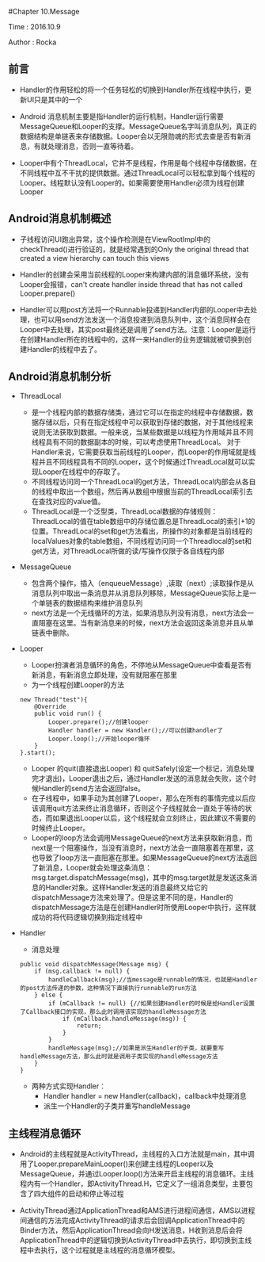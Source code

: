 #Chapter 10.Message

Time : 2016.10.9

Author : Rocka 

##  前言
* Handler的作用轻松的将一个任务轻松的切换到Handler所在线程中执行，更新UI只是其中的一个

* Android 消息机制主要是指Handler的运行机制，Handler运行需要MessageQueue和Looper的支撑。MessageQueue名字叫消息队列，真正的数据结构是单链表来存储数据。Looper会以无限勋魂的形式去查是否有新消息，有就处理消息，否则一直等待着。

* Looper中有个ThreadLocal，它并不是线程，作用是每个线程中存储数据，在不同线程中互不干扰的提供数据。通过ThreadLocal可以轻松拿到每个线程的Looper。线程默认没有Looper的。如果需要使用Handler必须为线程创建Looper


## Android消息机制概述

* 子线程访问UI跑出异常，这个操作检测是在ViewRootImpl中的checkThread()进行验证的，就是经常遇到的Only the original thread that created a view hierarchy can touch this views

* Handler的创建会采用当前线程的Looper来构建内部的消息循环系统，没有Looper会报错，can't create handler inside thread that has not called Looper.prepare()

* Handler可以用post方法将一个Runnable投递到Handler内部的Looper中去处理，也可以用send方法发送一个消息投递到消息队列中，这个消息同样会在Looper中去处理，其实post最终还是调用了send方法。注意：Looper是运行在创建Handler所在的线程中的，这样一来Handler的业务逻辑就被切换到创建Handler的线程中去了。
 

## Android消息机制分析

* ThreadLocal
	* 是一个线程内部的数据存储类，通过它可以在指定的线程中存储数据，数据存储以后，只有在指定线程中可以获取到存储的数据，对于其他线程来说则无法获取到数据。一般来说，当某些数据是以线程为作用域并且不同线程具有不同的数据副本的时候，可以考虑使用ThreadLocal。 对于Handler来说，它需要获取当前线程的Looper，而Looper的作用域就是线程并且不同线程具有不同的Looper，这个时候通过ThreadLocal就可以实现Looper在线程中的存取了。
	* 不同线程访问同一个ThreadLocal的get方法，ThreadLocal内部会从各自的线程中取出一个数组，然后再从数组中根据当前的ThreadLocal索引去在查找对应的value值。
	* ThreadLocal是一个泛型类，ThreadLocal数据的存储规则：ThreadLocal的值在table数组中的存储位置总是ThreadLocal的索引+1的位置。ThreadLocal的set和get方法看出，所操作的对象都是当前线程的localValues对象的table数组，不同线程访问同一个Threadlocal的set和get方法，对ThreadLocal所做的读/写操作仅限于各自线程内部

* MessageQueue
	* 包含两个操作，插入（enqueueMessage）,读取（next）;读取操作是从消息队列中取出一条消息并从消息队列移除，MessageQueue实际上是一个单链表的数据结构来维护消息队列
	* next方法是一个无线循环的方法，如果消息队列没有消息，next方法会一直阻塞在这里。当有新消息来的时候，next方法会返回这条消息并且从单链表中删除。

* Looper
	* Looper扮演者消息循环的角色，不停地从MessageQueue中查看是否有新消息，有新消息立即处理，没有就阻塞在那里
	* 为一个线程创建Looper的方法
	
	```
	new Thread("test"){
	    @Override
	    public void run() {
	        Looper.prepare();//创建looper
	        Handler handler = new Handler();//可以创建handler了
	        Looper.loop();//开始looper循环
	    }
	}.start();
	``` 
	* Looper 的quit(直接退出Looper) 和 quitSafely(设定一个标记，消息处理完才退出)，Looper退出之后，通过Handler发送的消息就会失败，这个时候Handler的send方法会返回false。
	* 在子线程中，如果手动为其创建了Looper，那么在所有的事情完成以后应该调用quit方法来终止消息循环，否则这个子线程就会一直处于等待的状态，而如果退出Looper以后，这个线程就会立刻终止，因此建议不需要的时候终止Looper。
	* Looper的loop方法会调用MessageQueue的next方法来获取新消息，而next是一个阻塞操作，当没有消息时，next方法会一直阻塞着在那里，这也导致了loop方法一直阻塞在那里。如果MessageQueue的next方法返回了新消息，Looper就会处理这条消息：msg.target.dispatchMessage(msg)，其中的msg.target就是发送这条消息的Handler对象。这样Handler发送的消息最终又给它的dispatchMessage方法来处理了。但是这里不同的是，Handler的dispatchMessage方法是在创建Handler时所使用Looper中执行，这样就成功的将代码逻辑切换到指定线程中
* Handler 
	* 消息处理
	
	```
	public void dispatchMessage(Message msg) {
        if (msg.callback != null) {
            handleCallback(msg);//当message是runnable的情况，也就是Handler的post方法传递的参数，这种情况下直接执行runnable的run方法
        } else {
            if (mCallback != null) {//如果创建Handler的时候是给Handler设置了Callback接口的实现，那么此时调用该实现的handleMessage方法
                if (mCallback.handleMessage(msg)) {
                    return;
                }
            }
            handleMessage(msg);//如果是派生Handler的子类，就要重写handleMessage方法，那么此时就是调用子类实现的handleMessage方法
        }
    }
	``` 
	* 两种方式实现Handler：
		* Handler handler = new Handler(callback)，callback中处理消息
	  	* 派生一个Handler的子类并重写handleMessage

	
## 主线程消息循环

* Android的主线程就是ActivityThread，主线程的入口方法就是main，其中调用了Looper.prepareMainLooper()来创建主线程的Looper以及MessageQueue，并通过Looper.loop()方法来开启主线程的消息循环。主线程内有一个Handler，即ActivityThread.H，它定义了一组消息类型，主要包含了四大组件的启动和停止等过程

*  ActivityThread通过ApplicationThread和AMS进行进程间通信，AMS以进程间通信的方法完成ActivityThread的请求后会回调ApplicationThread中的Binder方法，然后ApplicationThread会向H发送消息，H收到消息后会将ApplicationThread中的逻辑切换到ActivityThread中去执行，即切换到主线程中去执行，这个过程就是主线程的消息循环模型。
